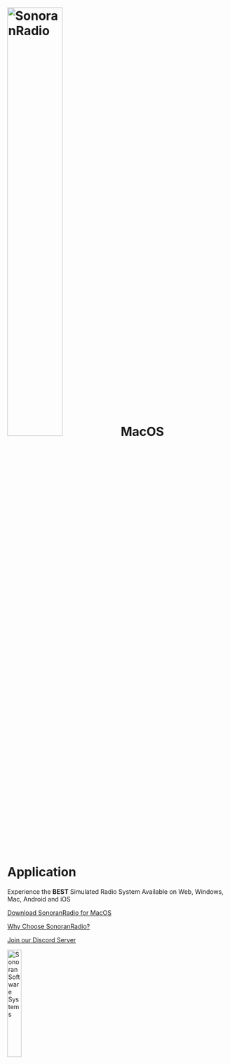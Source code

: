 # [<img width=50% src="https://sonoransoftware.com/assets/images/sonoranradio/sonoran_radio_full_light.png" title="SonoranRadio" alt="SonoranRadio">](https://info.sonoranradio.com/why-choose-sonoran-radio/why-choose-sonoran-radio) MacOS Application

Experience the **BEST** Simulated Radio System
Available on Web, Windows, Mac, Android and iOS

[Download SonoranRadio for MacOS](https://github.com/Sonoran-Software/SonoranRadio_Windows/releases/latest/download/Sonoran-Radio-universal.dmg)

[Why Choose SonoranRadio?](https://info.sonoranradio.com/why-choose-sonoran-radio/why-choose-sonoran-radio)

[Join our Discord Server](https://Discord.SonoranSoftware.com)

<a href="https://sonoran.software" target="_blank"><img width=25% src="https://sonoransoftware.com/assets/images/logos/logo_blue_grey.png" title="Sonoran Software Website" alt="Sonoran Software Systems"></a>
